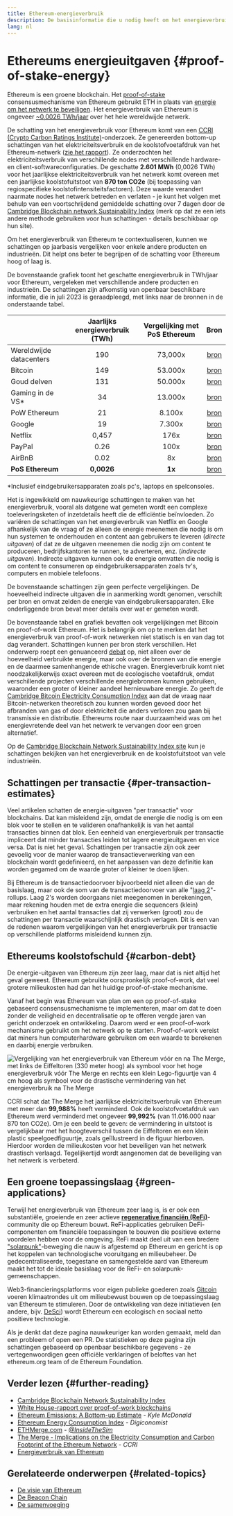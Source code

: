 ```yaml
---
title: Ethereum-energieverbruik
description: De basisinformatie die u nodig heeft om het energieverbruik van Ethereum te begrijpen.
lang: nl
---
```


# Ethereums energieuitgaven {#proof-of-stake-energy}

Ethereum is een groene blockchain. Het [proof-of-stake](/developers/docs/consensus-mechanisms/pos) consensusmechanisme van Ethereum gebruikt ETH in plaats van [energie om het netwerk te beveiligen](/developers/docs/consensus-mechanisms/pow). Het energieverbruik van Ethereum is ongeveer [~0,0026 TWh/jaar](https://carbon-ratings.com/eth-report-2022) over het hele wereldwijde netwerk.

De schatting van het energieverbruik voor Ethereum komt van een [CCRI (Crypto Carbon Ratings Institute)](https://carbon-ratings.com)-onderzoek. Ze genereerden bottom-up schattingen van het elektriciteitsverbruik en de koolstofvoetafdruk van het Ethereum-netwerk ([zie het rapport](https://carbon-ratings.com/eth-report-2022)). Ze onderzochten het elektriciteitsverbruik van verschillende nodes met verschillende hardware- en client-softwareconfiguraties. De geschatte **2.601 MWh** (0,0026 TWh) voor het jaarlijkse elektriciteitsverbruik van het netwerk komt overeen met een jaarlijkse koolstofuitstoot van **870 ton CO2e** (bij toepassing van regiospecifieke koolstofintensiteitsfactoren). Deze waarde verandert naarmate nodes het netwerk betreden en verlaten - je kunt het volgen met behulp van een voortschrijdend gemiddelde schatting over 7 dagen door de [Cambridge Blockchain network Sustainability Index](https://ccaf.io/cbnsi/ethereum) (merk op dat ze een iets andere methode gebruiken voor hun schattingen - details beschikbaar op hun site).

Om het energieverbruik van Ethereum te contextualiseren, kunnen we schattingen op jaarbasis vergelijken voor enkele andere producten en industrieën. Dit helpt ons beter te begrijpen of de schatting voor Ethereum hoog of laag is.

<EnergyConsumptionChart />

De bovenstaande grafiek toont het geschatte energieverbruik in TWh/jaar voor Ethereum, vergeleken met verschillende andere producten en industrieën. De schattingen zijn afkomstig van openbaar beschikbare informatie, die in juli 2023 is geraadpleegd, met links naar de bronnen in de onderstaande tabel.

|                         | Jaarlijks energieverbruik (TWh) | Vergelijking met PoS Ethereum |                                                                                      Bron                                                                                       |
|:----------------------- |:-------------------------------:|:-----------------------------:|:-------------------------------------------------------------------------------------------------------------------------------------------------------------------------------:|
| Wereldwijde datacenters |               190               |            73,000x            |                                    [bron](https://www.iea.org/commentaries/data-centres-and-energy-from-global-headlines-to-local-headaches)                                    |
| Bitcoin                 |               149               |            53.000x            |                                                                 [bron](https://ccaf.io/cbnsi/cbeci/comparisons)                                                                 |
| Goud delven             |               131               |            50.000x            |                                                                 [bron](https://ccaf.io/cbnsi/cbeci/comparisons)                                                                 |
| Gaming in de VS\*     |               34                |            13.000x            |                 [bron](https://www.researchgate.net/publication/336909520_Toward_Greener_Gaming_Estimating_National_Energy_Use_and_Energy_Efficiency_Potential)                 |
| PoW Ethereum            |               21                |            8.100x             |                                                                    [bron](https://ccaf.io/cbnsi/ethereum/1)                                                                     |
| Google                  |               19                |            7.300x             |                                           [bron](https://www.gstatic.com/gumdrop/sustainability/google-2022-environmental-report.pdf)                                           |
| Netflix                 |              0,457              |             176x              | [bron](https://assets.ctfassets.net/4cd45et68cgf/7B2bKCqkXDfHLadrjrNWD8/e44583e5b288bdf61e8bf3d7f8562884/2021_US_EN_Netflix_EnvironmentalSocialGovernanceReport-2021_Final.pdf) |
| PayPal                  |              0.26               |             100x              |                                  [bron](https://s202.q4cdn.com/805890769/files/doc_downloads/global-impact/CDP_Climate_Change_PayPal-(1).pdf)                                   |
| AirBnB                  |              0.02               |              8x               |                               [bron](https://s26.q4cdn.com/656283129/files/doc_downloads/governance_doc_updated/Airbnb-ESG-Factsheet-(Final).pdf)                               |
| **PoS Ethereum**        |           **0,0026**            |            **1x**             |                                                               [bron](https://carbon-ratings.com/eth-report-2022)                                                                |

\*Inclusief eindgebruikersapparaten zoals pc's, laptops en spelconsoles.

Het is ingewikkeld om nauwkeurige schattingen te maken van het energieverbruik, vooral als datgene wat gemeten wordt een complexe toeleveringsketen of inzetdetails heeft die de efficiëntie beïnvloeden. Zo variëren de schattingen van het energieverbruik van Netflix en Google afhankelijk van de vraag of ze alleen de energie meenemen die nodig is om hun systemen te onderhouden en content aan gebruikers te leveren (_directe uitgaven_) of dat ze de uitgaven meenemen die nodig zijn om content te produceren, bedrijfskantoren te runnen, te adverteren, enz. (_indirecte uitgaven_). Indirecte uitgaven kunnen ook de energie omvatten die nodig is om content te consumeren op eindgebruikersapparaten zoals tv's, computers en mobiele telefoons.

De bovenstaande schattingen zijn geen perfecte vergelijkingen. De hoeveelheid indirecte uitgaven die in aanmerking wordt genomen, verschilt per bron en omvat zelden de energie van eindgebruikersapparaten. Elke onderliggende bron bevat meer details over wat er gemeten wordt.

De bovenstaande tabel en grafiek bevatten ook vergelijkingen met Bitcoin en proof-of-work Ethereum. Het is belangrijk om op te merken dat het energieverbruik van proof-of-work netwerken niet statisch is en van dag tot dag verandert. Schattingen kunnen per bron sterk verschillen. Het onderwerp roept een genuanceerd [debat](https://www.coindesk.com/business/2020/05/19/the-last-word-on-bitcoins-energy-consumption/) op, niet alleen over de hoeveelheid verbruikte energie, maar ook over de bronnen van die energie en de daarmee samenhangende ethische vragen. Energieverbruik komt niet noodzakelijkerwijs exact overeen met de ecologische voetafdruk, omdat verschillende projecten verschillende energiebronnen kunnen gebruiken, waaronder een groter of kleiner aandeel hernieuwbare energie. Zo geeft de [Cambridge Bitcoin Electricity Consumption Index](https://ccaf.io/cbnsi/cbeci/comparisons) aan dat de vraag naar Bitcoin-netwerken theoretisch zou kunnen worden gevoed door het afbranden van gas of door elektriciteit die anders verloren zou gaan bij transmissie en distributie. Ethereums route naar duurzaamheid was om het energievretende deel van het netwerk te vervangen door een groen alternatief.

Op de [Cambridge Blockchain Network Sustainability Index site](https://ccaf.io/cbnsi/ethereum) kun je schattingen bekijken van het energieverbruik en de koolstofuitstoot van vele industrieën.

## Schattingen per transactie {#per-transaction-estimates}

Veel artikelen schatten de energie-uitgaven "per transactie" voor blockchains. Dat kan misleidend zijn, omdat de energie die nodig is om een blok voor te stellen en te valideren onafhankelijk is van het aantal transacties binnen dat blok. Een eenheid van energieverbruik per transactie impliceert dat minder transacties leiden tot lagere energieuitgaven en vice versa. Dat is niet het geval. Schattingen per transactie zijn ook zeer gevoelig voor de manier waarop de transactieverwerking van een blockchain wordt gedefinieerd, en het aanpassen van deze definitie kan worden gegamed om de waarde groter of kleiner te doen lijken.

Bij Ethereum is de transactiedoorvoer bijvoorbeeld niet alleen die van de basislaag, maar ook de som van de transactiedoorvoer van alle "[laag 2](/layer-2/)"-rollups. Laag 2's worden doorgaans niet meegenomen in berekeningen, maar rekening houden met de extra energie die sequencers (klein) verbruiken en het aantal transacties dat zij verwerken (groot) zou de schattingen per transactie waarschijnlijk drastisch verlagen. Dit is een van de redenen waarom vergelijkingen van het energieverbruik per transactie op verschillende platforms misleidend kunnen zijn.

## Ethereums koolstofschuld {#carbon-debt}

De energie-uitgaven van Ethereum zijn zeer laag, maar dat is niet altijd het geval geweest. Ethereum gebruikte oorspronkelijk proof-of-work, dat veel grotere milieukosten had dan het huidige proof-of-stake mechanisme.

Vanaf het begin was Ethereum van plan om een op proof-of-stake gebaseerd consensusmechanisme te implementeren, maar om dat te doen zonder de veiligheid en decentralisatie op te offeren vergde jaren van gericht onderzoek en ontwikkeling. Daarom werd er een proof-of-work mechanisme gebruikt om het netwerk op te starten. Proof-of-work vereist dat miners hun computerhardware gebruiken om een waarde te berekenen en daarbij energie verbruiken.

![Vergelijking van het energieverbruik van Ethereum vóór en na The Merge, met links de Eiffeltoren (330 meter hoog) als symbool voor het hoge energieverbruik vóór The Merge en rechts een klein Lego-figuurtje van 4 cm hoog als symbool voor de drastische vermindering van het energieverbruik na The Merge](energy_consumption_pre_post_merge.png)

CCRI schat dat The Merge het jaarlijkse elektriciteitsverbruik van Ethereum met meer dan **99,988%** heeft verminderd. Ook de koolstofvoetafdruk van Ethereum werd verminderd met ongeveer **99,992%** (van 11.016.000 naar 870 ton CO2e). Om je een beeld te geven: de vermindering in uitstoot is vergelijkbaar met het hoogteverschil tussen de Eiffeltoren en een klein plastic speelgoedfiguurtje, zoals geïllustreerd in de figuur hierboven. Hierdoor worden de milieukosten voor het beveiligen van het netwerk drastisch verlaagd. Tegelijkertijd wordt aangenomen dat de beveiliging van het netwerk is verbeterd.

## Een groene toepassingslaag {#green-applications}

Terwijl het energieverbruik van Ethereum zeer laag is, is er ook een substantiële, groeiende en zeer actieve [**regenerative financiën (ReFi)**](/refi/)-community die op Ethereum bouwt. ReFi-applicaties gebruiken DeFi-componenten om financiële toepassingen te bouwen die positieve externe voordelen hebben voor de omgeving. ReFi maakt deel uit van een bredere ["solarpunk"](https://en.wikipedia.org/wiki/Solarpunk)-beweging die nauw is afgestemd op Ethereum en gericht is op het koppelen van technologische vooruitgang en milieubeheer. De gedecentraliseerde, toegestane en samengestelde aard van Ethereum maakt het tot de ideale basislaag voor de ReFi- en solarpunk-gemeenschappen.

Web3-financieringsplatforms voor eigen publieke goederen zoals [Gitcoin](https://gitcoin.co) voeren klimaatrondes uit om milieubewust bouwen op de toepassingslaag van Ethereum te stimuleren. Door de ontwikkeling van deze initiatieven (en andere, bijv. [DeSci](/desci/)) wordt Ethereum een ecologisch en sociaal netto positieve technologie.

<Alert variant="update">
<Emoji text=":evergreen_tree:" className="text-4xl"/>
<AlertContent>
<AlertDescription>
  Als je denkt dat deze pagina nauwkeuriger kan worden gemaakt, meld dan een probleem of open een PR. De statistieken op deze pagina zijn schattingen gebaseerd op openbaar beschikbare gegevens - ze vertegenwoordigen geen officiële verklaringen of beloftes van het ethereum.org team of de Ethereum Foundation.
</AlertDescription>
</AlertContent>
</Alert>

## Verder lezen {#further-reading}

- [Cambridge Blockchain Network Sustainability Index](https://ccaf.io/cbnsi/ethereum)
- [White House-rapport over proof-of-work blockchains](https://www.whitehouse.gov/wp-content/uploads/2022/09/09-2022-Crypto-Assets-and-Climate-Report.pdf)
- [Ethereum Emissions: A Bottom-up Estimate](https://kylemcdonald.github.io/ethereum-emissions/) - _Kyle McDonald_
- [Ethereum Energy Consumption Index](https://digiconomist.net/ethereum-energy-consumption/) - _Digiconomist_
- [ETHMerge.com](https://ethmerge.com/) - _[@InsideTheSim](https://twitter.com/InsideTheSim)_
- [The Merge - Implications on the Electricity Consumption and Carbon Footprint of the Ethereum Network](https://carbon-ratings.com/eth-report-2022) - _CCRI_
- [Energieverbruik van Ethereum](https://mirror.xyz/jmcook.eth/ODpCLtO4Kq7SCVFbU4He8o8kXs418ZZDTj0lpYlZkR8)

## Gerelateerde onderwerpen {#related-topics}

- [De visie van Ethereum](/roadmap/vision/)
- [De Beacon Chain](/roadmap/beacon-chain)
- [De samenvoeging](/roadmap/merge/)
